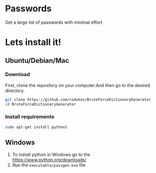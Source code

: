 # Passwords
Get a large list of passwords with minimal effort

# Lets install it!
## Ubuntu/Debian/Mac
### Download
First, clone the repository on your computer.And then go to the desired directory.<br>
```bash
git clone https://github.com/rodukov/BruteForceDictionaryGenerator
cd BruteForceDictionaryGenerator
```
### Install requirements
```bash
sudo apt-get install python3
```
## Windows
1) To install python in Windows go to the https://www.python.org/downloads/<br>
2) Run the `executable/passgen.exe` file
